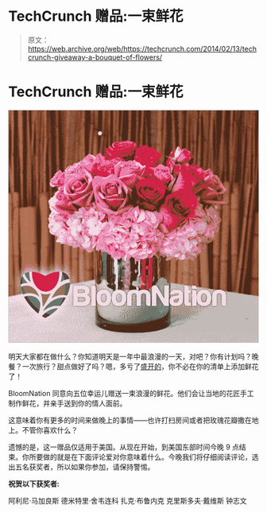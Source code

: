# TechCrunch 赠品:一束鲜花

> 原文：<https://web.archive.org/web/https://techcrunch.com/2014/02/13/techcrunch-giveaway-a-bouquet-of-flowers/>

# TechCrunch 赠品:一束鲜花

![T85IsUv24HsdfGkHBTJSPe0_Pn1VJuspmVjAZPdVI6k](img/4ce59b56b03c354c40fcec6722cb5e60.png)

明天大家都在做什么？你知道明天是一年中最浪漫的一天，对吧？你有计划吗？晚餐？一次旅行？甜点做好了吗？嗯，多亏了[盛开的](https://web.archive.org/web/20221206192959/http://www.bloomnation.com/)，你不必在你的清单上添加鲜花了！

BloomNation 同意向五位幸运儿赠送一束浪漫的鲜花。他们会让当地的花匠手工制作鲜花，并亲手送到你的情人面前。

这意味着你有更多的时间来做晚上的事情——也许打扫房间或者把玫瑰花瓣撒在地上。不管你喜欢什么？

遗憾的是，这一赠品仅适用于美国。从现在开始，到美国东部时间今晚 9 点结束。你所要做的就是在下面评论爱对你意味着什么。今晚我们将仔细阅读评论，选出五名获奖者，所以如果你参加，请保持警惕。

**祝贺以下获奖者:**

阿利尼·马加良斯
德米特里·舍韦连科
扎克·布鲁内克
克里斯多夫·戴维斯
钟志文
